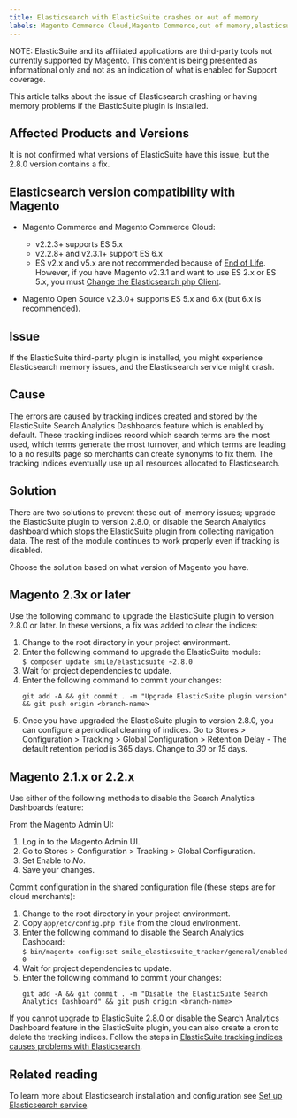 ```yaml
---
title: Elasticsearch with ElasticSuite crashes or out of memory
labels: Magento Commerce Cloud,Magento Commerce,out of memory,elasticsuite,elasticsearch crashes,elasticsuite tracking indices,plugin,2.3.x,2.2.x,2.1.x,how to,ElasticSuite 2.8.0
---
```


<p class="info">NOTE: ElasticSuite and its affiliated applications are third-party tools not currently supported by Magento. This content is being presented as informational only and not as an indication of what is enabled for Support coverage.</p>

This article talks about the issue of Elasticsearch crashing or having memory problems if the ElasticSuite plugin is installed.

## Affected Products and Versions

It is not confirmed what versions of ElasticSuite have this issue, but the 2.8.0 version contains a fix.

## Elasticsearch version compatibility with Magento

* Magento Commerce and Magento Commerce Cloud:
    
    * v2.2.3+ supports ES 5.x
    * v2.2.8+ and v2.3.1+ support ES 6.x
    * ES v2.x and v5.x are not recommended because of [End of Life](https://www.elastic.co/support/eol). However, if you have Magento v2.3.1 and want to use ES 2.x or ES 5.x, you must [Change the Elasticsearch php Client](https://devdocs.magento.com/guides/v2.3/config-guide/elasticsearch/es-downgrade.html).
    
    
    
* Magento Open Source v2.3.0+ supports ES 5.x and 6.x (but 6.x is recommended).

## Issue

If the ElasticSuite third-party plugin is installed, you might experience Elasticsearch memory issues, and the Elasticsearch service might crash.

## Cause

The errors are caused by tracking indices created and stored by the ElasticSuite Search Analytics Dashboards feature which is enabled by default. These tracking indices record which search terms are the most used, which terms generate the most turnover, and which terms are leading to a no results page so merchants can create synonyms to fix them. The tracking indices eventually use up all resources allocated to Elasticsearch.

## Solution

There are two solutions to prevent these out-of-memory issues; upgrade the ElasticSuite plugin to version 2.8.0, or disable the Search Analytics dashboard which stops the ElasticSuite plugin from collecting navigation data. The rest of the module continues to work properly even if tracking is disabled.  

Choose the solution based on what version of Magento you have.

## Magento 2.3x or later

Use the following command to upgrade the ElasticSuite plugin to version 2.8.0 or later. In these versions, a fix was added to clear the indices:

<ol><li>Change to the root directory in your project environment.</li><li>Enter the following command to upgrade the ElasticSuite module:<br/><code>$ composer update smile/elasticsuite ~2.8.0</code>
</li><li>Wait for project dependencies to update.</li><li>Enter the following command to commit your changes:<br/>
<pre class="line-numbers"><code class="language-clike">git add -A &amp;&amp; git commit . -m "Upgrade ElasticSuite plugin version" &amp;&amp; git push origin &lt;branch-name></code></pre>
</li><li>Once you have upgraded the ElasticSuite plugin to version 2.8.0, you can configure a periodical cleaning of indices. Go to Stores > Configuration > Tracking > Global Configuration > Retention Delay - The default retention period is 365 days. Change to <em>30</em> or <em>15</em> days.</li></ol>

## Magento 2.1.x or 2.2.x 

Use either of the following methods to disable the Search Analytics Dashboards feature:

From the Magento Admin UI:

1. Log in to the Magento Admin UI.
1. Go to Stores > Configuration > Tracking > Global Configuration.
1. Set Enable to _No_.
1. Save your changes.``  ``

Commit configuration in the shared configuration file (these steps are for cloud merchants):

<ol><li>Change to the root directory in your project environment.</li><li>Copy <code>app/etc/config.php file</code> from the cloud environment.</li><li>Enter the following command to disable the Search Analytics Dashboard:<br/><code>$ bin/magento config:set smile_elasticsuite_tracker/general/enabled 0</code>
</li><li>
<code></code>Wait for project dependencies to update.</li><li>Enter the following command to commit your changes:<br/>
<pre class="line-numbers"><code class="language-clike">git add -A &amp;&amp; git commit . -m "Disable the ElasticSuite Search Analytics Dashboard" &amp;&amp; git push origin &lt;branch-name>  </code></pre>
</li></ol>

If you cannot upgrade to ElasticSuite 2.8.0 or disable the Search Analytics Dashboard feature in the ElasticSuite plugin, you can also create a cron to delete the tracking indices. Follow the steps in [ElasticSuite tracking indices causes problems with Elasticsearch](https://support.magento.com/hc/en-us/articles/360034921492).

## Related reading

To learn more about Elasticsearch installation and configuration see [Set up Elasticsearch service](https://devdocs.magento.com/guides/v2.3/cloud/project/project-conf-files_services-elastic.html?itm_source=devdocs&amp;itm_medium=search_page&amp;itm_campaign=federated_search&amp;itm_term=elasticsearch). 